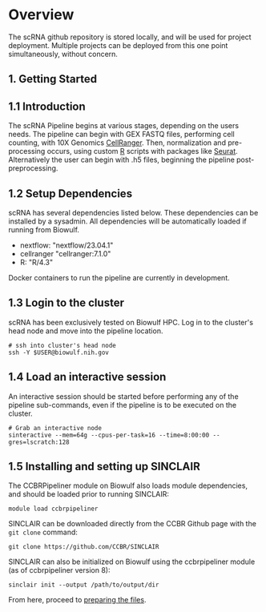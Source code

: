 # Overview

The scRNA github repository is stored locally, and will be used for project deployment. Multiple projects can be deployed from this one point simultaneously, without concern.

## 1. Getting Started

## 1.1 Introduction

The scRNA Pipeline begins at various stages, depending on the users needs. The pipeline can begin with GEX FASTQ files, performing cell counting, with 10X Genomics [CellRanger](https://support.10xgenomics.com/single-cell-gene-expression/software/pipelines/latest/what-is-cell-ranger). Then, normalization and pre-processing occurs, using custom [R](https://www.r-project.org/) scripts with packages like [Seurat](https://satijalab.org/seurat/). Alternatively the user can begin with .h5 files, beginning the pipeline post-preprocessing.

## 1.2 Setup Dependencies

scRNA has several dependencies listed below. These dependencies can be installed by a sysadmin. All dependencies will be automatically loaded if running from Biowulf.

- nextflow: "nextflow/23.04.1"
- cellranger "cellranger:7.1.0"
- R: "R/4.3"

Docker containers to run the pipeline are currently in development.

## 1.3 Login to the cluster

scRNA has been exclusively tested on Biowulf HPC. Log in to the cluster's head node and move into the pipeline location.

```
# ssh into cluster's head node
ssh -Y $USER@biowulf.nih.gov
```

## 1.4 Load an interactive session

An interactive session should be started before performing any of the pipeline sub-commands, even if the pipeline is to be executed on the cluster.

```
# Grab an interactive node
sinteractive --mem=64g --cpus-per-task=16 --time=8:00:00 --gres=lscratch:128
```

## 1.5 Installing and setting up SINCLAIR

The CCBRPipeliner module on Biowulf also loads module dependencies, and should be loaded prior to running SINCLAIR:

```
module load ccbrpipeliner
```

SINCLAIR can be downloaded directly from the CCBR Github page with the `git clone` command:

```
git clone https://github.com/CCBR/SINCLAIR
```

SINCLAIR can also be initialized on Biowulf using the ccbrpipeliner module (as of ccbrpipeliner version 8):

```
sinclair init --output /path/to/output/dir
```

From here, proceed to [preparing the files](./preparing-files.md).
